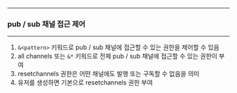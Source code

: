 -----
### pub / sub 채널 접근 제어
-----
1. ```&<pattern>``` 키워드로 pub / sub 채널에 접근할 수 있는 권한을 제어할 수 있음
2. all channels 또는 ```&*``` 키워드로 전체 pub / sub 채널에 접근할 수 있는 권한이 부여
3. resetchannels 권한은 어떤 채널에도 발행 또는 구독할 수 없음을 의미
4. 유저를 생성하면 기본으로 resetchannels 권한 부여
